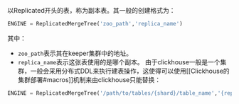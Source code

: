 以Replicated开头的表，称为副本表。其一般的创建格式为：
```sql
ENGINE = ReplicatedMergeTree('zoo_path','replica_name') 
```
其中：
- `zoo_path`表示其在keeper集群中的地址。
- `replica_name`表示这张表使用的是哪个副本。
由于clickhouse一般是一个集群，一般会采用分布式DDL来执行建表操作，这使得可以使用[[Clickhouse的集群部署#macros]]机制来由clickhouse只能替换：

```sql
ENGINE = ReplicatedMergeTree('/path/to/tables/{shard}/table_name','{replica}')
```